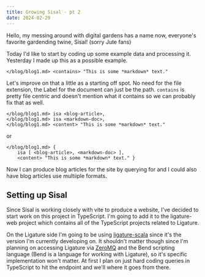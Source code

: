 ```yaml
---
title: Growing Sisal - pt 2
date: 2024-02-29
---
```


Hello, my messing around with digital gardens has a name now, everyone's favorite gardending twine, Sisal!
(sorry Jute fans)

Today I'd like to start by coding up some example data and processing it.
Yesterday I made up this as a possible example.

```
</blog/blog1.md> <contains> "This is some *markdown* text."
```

Let's improve on that a little as a starting off spot.
No need for the file extension, the Label for the document can just be the path.
`contains` is pretty file centric and doesn't mention what it contains so we can probably fix that as well.

```
</blog/blog1.md> isa <blog-article>,
</blog/blog1.md> isa <markdown-doc>,
</blog/blog1.md> <content> "This is some *markdown* text."
```
or

```
</blog/blog1.md> {
    isa [ <blog-article>, <markdown-doc> ],
    <content> "This is some *markdown* text." }
```

Now I can produce blog articles for the site by querying for <blog-articles> and I could also have blog articles use multiiple formats.

## Setting up Sisal

Since Sisal is working closely with vite to produce a website, I've decided to start work on this project in TypeScript.
I'm going to add it to the ligature-web project which contains all of the TypeScript projects related to Ligature.

On the Ligature side I'm going to be using [ligature-scala](https://github.com/almibe/ligature-scala) since it's the version I'm currently developing on.
It shouldn't matter though since I'm planning on accessing Ligature via [ZeroMQ](https://zeromq.org/) and the Bend scripting language (Bend is a language for working with Ligature), so it's specific implementation won't matter.
At first I plan on just hard coding queries in TypeScript to hit the endpoint and we'll where it goes from there.
